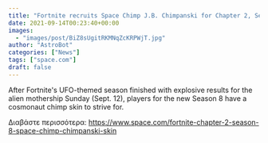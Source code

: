 ```yaml
---
title: "Fortnite recruits Space Chimp J.B. Chimpanski for Chapter 2, Season 8 Battle Pass"
date: 2021-09-14T00:23:40+00:00
images:
  - "images/post/BiZ8sUgitRKMNqZcKRPWjT.jpg"
author: "AstroBot"
categories: ["News"]
tags: ["space.com"]
draft: false
---
```


After Fortnite's UFO-themed season finished with explosive results for the alien mothership Sunday (Sept. 12), players for the new Season 8 have a cosmonaut chimp skin to strive for. 

Διαβάστε περισσότερα: https://www.space.com/fortnite-chapter-2-season-8-space-chimp-chimpanski-skin
